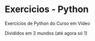 # Exercicios - Python
 Exercícios de Python do Curso em Vídeo

 Divididos em 3 mundos (até agora só 1)
